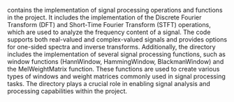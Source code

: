 contains the implementation of signal processing operations and functions in the project. It includes the implementation of the Discrete Fourier Transform (DFT) and Short-Time Fourier Transform (STFT) operations, which are used to analyze the frequency content of a signal. The code supports both real-valued and complex-valued signals and provides options for one-sided spectra and inverse transforms. Additionally, the directory includes the implementation of several signal processing functions, such as window functions (HannWindow, HammingWindow, BlackmanWindow) and the MelWeightMatrix function. These functions are used to create various types of windows and weight matrices commonly used in signal processing tasks. The directory plays a crucial role in enabling signal analysis and processing capabilities within the project.